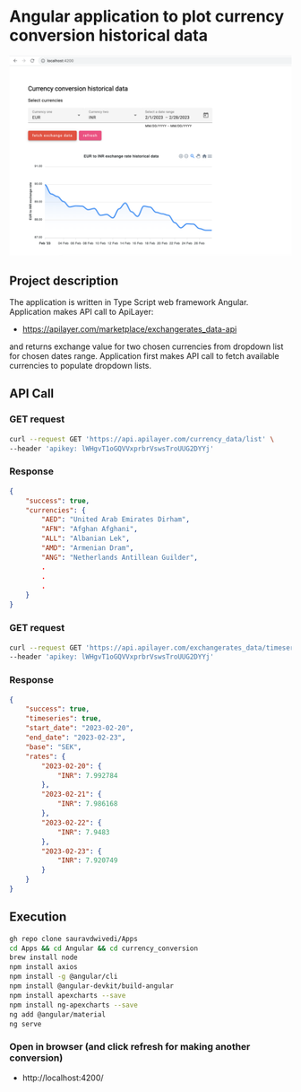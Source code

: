 # Angular application to plot currency conversion historical data

<img src=pic.PNG alt="Angular application image">

## Project description

The application is written in Type Script web framework Angular. Application makes API call to ApiLayer:

- https://apilayer.com/marketplace/exchangerates_data-api

and returns exchange value for two chosen currencies from dropdown list for chosen dates range. Application first makes API call to fetch available currencies to populate dropdown lists.

## API Call

### GET request 
```bash
curl --request GET 'https://api.apilayer.com/currency_data/list' \                  
--header 'apikey: lWHgvT1oGQVVxprbrVswsTroUUG2DYYj'
```

### Response

```json
{
    "success": true,
    "currencies": {
        "AED": "United Arab Emirates Dirham",
        "AFN": "Afghan Afghani",
        "ALL": "Albanian Lek",
        "AMD": "Armenian Dram",
        "ANG": "Netherlands Antillean Guilder",
        .
        .
        .
    }
}
```

### GET request
```bash
curl --request GET 'https://api.apilayer.com/exchangerates_data/timeseries?start_date=2023-02-20&end_date=2023-02-23&base=SEK&symbols=INR' \
--header 'apikey: lWHgvT1oGQVVxprbrVswsTroUUG2DYYj'
```

### Response
```json
{
    "success": true,
    "timeseries": true,
    "start_date": "2023-02-20",
    "end_date": "2023-02-23",
    "base": "SEK",
    "rates": {
        "2023-02-20": {
            "INR": 7.992784
        },
        "2023-02-21": {
            "INR": 7.986168
        },
        "2023-02-22": {
            "INR": 7.9483
        },
        "2023-02-23": {
            "INR": 7.920749
        }
    }
}
```

## Execution

```bash
gh repo clone sauravdwivedi/Apps
cd Apps && cd Angular && cd currency_conversion
brew install node
npm install axios
npm install -g @angular/cli
npm install @angular-devkit/build-angular
npm install apexcharts --save
npm install ng-apexcharts --save
ng add @angular/material
ng serve
```

### Open in browser (and click refresh for making another conversion)

- http://localhost:4200/
